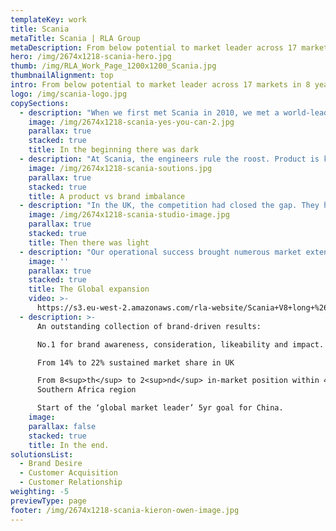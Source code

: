 ```yaml
---
templateKey: work
title: Scania
metaTitle: Scania | RLA Group
metaDescription: From below potential to market leader across 17 markets in 8 years
hero: /img/2674x1218-scania-hero.jpg
thumb: /img/RLA_Work_Page_1200x1200_Scania.jpg
thumbnailAlignment: top
intro: From below potential to market leader across 17 markets in 8 years
logo: /img/scania-logo.jpg
copySections:
  - description: "When we first met Scania in 2010, we met a world-leader in engineering capability, quality and technology. Revered by diehard customers and those in the know inside the industry. But we also met a company losing ground to resurgent competitors in Mercedes and Volvo. Scania, the best built, but most expensive truck on the market (by some margin) wasn’t justifying it’s premium in a meaningful way to repel the competition.\r"
    image: /img/2674x1218-scania-yes-you-can-2.jpg
    parallax: true
    stacked: true
    title: In the beginning there was dark
  - description: "At Scania, the engineers rule the roost. Product is king. And oh boy, is Scania’s product supreme in almost every commercially important KPI when running a haulage business. So why then, is this strength not accepted by too many customers across several markets? Because a chronic lack of focus on brand positioning and compelling persuasion was contriving to ensure that the Scania proposition lacked purpose and difference. On a global scale. A criminal situation when the core product was so good.\r"
    image: /img/2674x1218-scania-soutions.jpg
    parallax: true
    stacked: true
    title: A product vs brand imbalance
  - description: "In the UK, the competition had closed the gap. They had successfully raised awareness and the belief they were as good, if not better, than Scania. So, we undertook a root and branch review of the UK marketplace and rebuilt the brand’s positioning within the UK. A rallying call, “You Can”, with the backing of a full-throttle, through-the-line campaign captured the imagination of the industry, propelling Scania up the desirability stakes. Reinforced extensively internally, the campaign ran in multiple stages for 7 years and re-established Scania as the number one, most desirable brand in the market.\r"
    image: /img/2674x1218-scania-studio-image.jpg
    parallax: true
    stacked: true
    title: Then there was light
  - description: "Our operational success brought numerous market extensions to RLA. The Southern Africa region, Central Eastern Europe and South East Asia with projects as diverse as ownership CRM, Parts loyalty campaigns and a premium launch event for the new luxury coach in Singapore to name a few. Culminating in RLA’s latest major account which is to propel the Chinese market performance from unmentionably small to the largest truck market for Scania in the world by 2023. \r"
    image: ''
    parallax: true
    stacked: true
    title: The Global expansion
    video: >-
      https://s3.eu-west-2.amazonaws.com/rla-website/Scania+V8+long+%26+wide+load+final+version.mp4
  - description: >-
      An outstanding collection of brand-driven results:

      No.1 for brand awareness, consideration, likeability and impact.

      From 14% to 22% sustained market share in UK

      From 8<sup>th</sup> to 2<sup>nd</sup> in-market position within 4 yrs for
      Southern Africa region

      Start of the ‘global market leader’ 5yr goal for China.
    image: 
    parallax: false
    stacked: true
    title: In the end.
solutionsList:
  - Brand Desire
  - Customer Acquisition
  - Customer Relationship
weighting: -5
previewType: page
footer: /img/2674x1218-scania-kieron-owen-image.jpg
---
```

